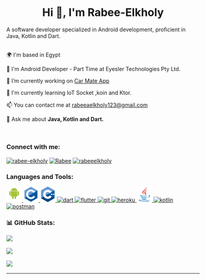 <h1 align="center">Hi 👋, I'm Rabee-Elkholy</h1>
A software developer specialized in Android development, proficient in Java, Kotlin and Dart.
<br><br>

🌍  I'm based in Egypt

🚀  I'm Android Developer - Part Time at Eyesler Technologies Pty Ltd.

🔭 I’m currently working on [Car Mate App](https://play.google.com/store/apps/details?id=com.eyesler.carmate&pli=1)

🧠 I'm currently learning IoT Socket ,koin and Ktor.

📫 You can contact me at  rabeeaelkholy123@gmail.com

💬 Ask me about **Java, Kotlin and Dart.**


<br>
<h3 align="left">Connect with me:</h3>
<p align="left">
<a href="https://linkedin.com/in/rabee-elkholy" target="blank"><img align="center" src="https://raw.githubusercontent.com/rahuldkjain/github-profile-readme-generator/master/src/images/icons/Social/linked-in-alt.svg" alt="rabee-elkholy" height="30" width="40" /></a>
<a href="https://fb.com/rabeElkholy" target="blank"><img align="center" src="https://raw.githubusercontent.com/rahuldkjain/github-profile-readme-generator/master/src/images/icons/Social/facebook.svg" alt="Rabee" height="30" width="40" /></a>
<a href="https://twitter.com/rabeeelkholy" target="blank"><img align="center" src="https://raw.githubusercontent.com/rahuldkjain/github-profile-readme-generator/master/src/images/icons/Social/twitter.svg" alt="rabeeelkholy" height="30" width="40" /></a>
</p>
<h3 align="left">Languages and Tools:</h3>
<p align="left"> <a href="https://developer.android.com" target="_blank" rel="noreferrer"> <img src="https://raw.githubusercontent.com/devicons/devicon/master/icons/android/android-original-wordmark.svg" alt="android" width="40" height="40"/> </a> <a href="https://www.cprogramming.com/" target="_blank" rel="noreferrer"> <img src="https://raw.githubusercontent.com/devicons/devicon/master/icons/c/c-original.svg" alt="c" width="40" height="40"/> </a> <a href="https://www.w3schools.com/cpp/" target="_blank" rel="noreferrer"> <img src="https://raw.githubusercontent.com/devicons/devicon/master/icons/cplusplus/cplusplus-original.svg" alt="cplusplus" width="40" height="40"/> </a> <a href="https://dart.dev" target="_blank" rel="noreferrer"> <img src="https://www.vectorlogo.zone/logos/dartlang/dartlang-icon.svg" alt="dart" width="40" height="40"/> </a> <a href="https://flutter.dev" target="_blank" rel="noreferrer"> <img src="https://www.vectorlogo.zone/logos/flutterio/flutterio-icon.svg" alt="flutter" width="40" height="40"/> </a> <a href="https://git-scm.com/" target="_blank" rel="noreferrer"> <img src="https://www.vectorlogo.zone/logos/git-scm/git-scm-icon.svg" alt="git" width="40" height="40"/> </a> <a href="https://heroku.com" target="_blank" rel="noreferrer"> <img src="https://www.vectorlogo.zone/logos/heroku/heroku-icon.svg" alt="heroku" width="40" height="40"/> </a> <a href="https://www.java.com" target="_blank" rel="noreferrer"> <img src="https://raw.githubusercontent.com/devicons/devicon/master/icons/java/java-original.svg" alt="java" width="40" height="40"/> </a> <a href="https://kotlinlang.org" target="_blank" rel="noreferrer"> <img src="https://www.vectorlogo.zone/logos/kotlinlang/kotlinlang-icon.svg" alt="kotlin" width="40" height="40"/> </a> <a href="https://postman.com" target="_blank" rel="noreferrer"> <img src="https://www.vectorlogo.zone/logos/getpostman/getpostman-icon.svg" alt="postman" width="40" height="40"/> </a> </p>

<h3 align="left">📊 GitHub Stats:</h3>

![](https://github-readme-stats.vercel.app/api?username=rabee-elkholy&theme=midnight-purple&hide_border=false&include_all_commits=false&count_private=false)<br/>

![](https://github-readme-streak-stats.herokuapp.com/?user=rabee-elkholy&theme=midnight-purple&hide_border=false)<br/>

![](https://github-readme-stats.vercel.app/api/top-langs/?username=rabee-elkholy&theme=midnight-purple&hide_border=false&include_all_commits=false&count_private=false&layout=compact)

---


